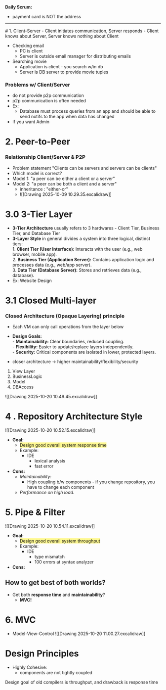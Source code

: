 ```table-of-contents
```

**Daily Scrum:**
- payment card is NOT the address

<hr>
# 1. Client-Server
- Client initiates communication, Server responds
- Client knows about Server, Server knows nothing about Client

- Checking email
	- PC is client
	- Server is outside email manager for distributing emails
- Searching movie
	- Application is client - you search w/in db
	- Server is DB server to provide movie tuples
### Problems w/ Client/Server
- do not provide p2p communication
- p2p communication is often needed
- Ex:
	- Database must process queries from an app and should be able to send notifs to the app when data has changed
- If you want Admin 

# 2. Peer-to-Peer
### Relationship Client/Server & P2P
- Problem statement "Clients can be servers and servers can be clients"
- Which model is correct?
- Model 1: "a peer can be either a client or a server"
- Model 2: "a peer can be both a client and a server"
	- inheritance : "either-or"
	- ![[Drawing 2025-10-09 10.29.35.excalidraw]]

# 3.0 3-Tier Layer
- **3-Tier Architecture** usually refers to 3 hardwares - Client Tier, Business Tier, and Database Tier
- **3-Layer Style** in general divides a system into three logical, distinct tiers:  
    1. **Client Tier (User Interface):** Interacts with the user (e.g., web browser, mobile app).  
    2. **Business Tier (Application Server):** Contains application logic and processes data (e.g., web/app server).  
    3. **Data Tier (Database Server):** Stores and retrieves data (e.g., database).
- Ex: Website Design


# 3.1 Closed Multi-layer
### Closed Architecture (Opaque Layering) principle
- Each VM can only call operations from the layer below

- **Design Goals:**  
	- **Maintainability:** Clear boundaries, reduced coupling.  
	- **Flexibility:** Easier to update/replace layers independently.  
	- **Security:** Critical components are isolated in lower, protected layers.

-  closer architecture -> higher maintainability/flexibility/security

1. View Layer
2. BusinessLogic
3. Model
4. DBAccess

![[Drawing 2025-10-20 10.49.45.excalidraw]]


# 4 . Repository Architecture Style
![[Drawing 2025-10-20 10.52.15.excalidraw]]
- **Goal:**
	- <span style="background:#fff88f">Design good overall system response time</span>
	- Example:
		- IDE
			- lexical analysis
			- fast error
- **Cons:**
	- *Maintainability:*
		- High coupling b/w components
		  		- if you change repository, you have to change each component
	- *Performance on high load.*
# 5. Pipe & Filter
![[Drawing 2025-10-20 10.54.11.excalidraw]]
- **Goal:**
	- <span style="background:#fff88f">Design good overall system throughput</span>
	- Example:
		- IDE
			- type mismatch
			- 100 errors at syntax analyzer
- **Cons:**


## How to get best of both worlds?
- Get both **response time** and **maintainability**?
	- **MVC!**

# 6. MVC
- Model-View-Control
![[Drawing 2025-10-20 11.00.27.excalidraw]]

# Design Principles
- Highly Cohesive:
	- components are not tightly coupled


Design goal of old compilers is throughput, and drawback is response time